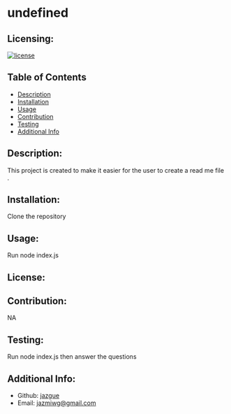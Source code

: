 # undefined

  ## Licensing:
  [![license](https://img.shields.io/badge/license--blue)](https://shields.io)
  ## Table of Contents 
  - [Description](#description)
  - [Installation](#installation)
  - [Usage](#usage)
  - [Contribution](#contribution)
  - [Testing](#testing)
  - [Additional Info](#additional-info)
  ## Description:
  This project is created to make it easier for the user to create a read me file .
  ## Installation:
  Clone the repository
  ## Usage:
  Run node index.js
  ## License:
  
  ## Contribution:
  NA
  ## Testing:
  Run node index.js then answer the questions
  ## Additional Info:
  - Github: [jazgue](https://github.com/jazgue)
  - Email: jazmiwg@gmail.com 